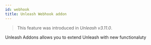 ```yaml
---
id: webhook
title: Unleash Webhook addon
---
```


> This feature was introduced in _Unleash v3.11.0_.

Unleash Addons allows you to extend Unleash with new functionaluty
